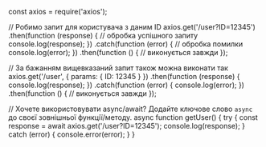 const axios = require('axios');

// Робимо запит для користувача з даним ID axios.get('/user?ID=12345') .then(function (response) { // обробка успішного запиту console.log(response); }) .catch(function (error) { // обробка помилки console.log(error); }) .then(function () { // виконується завжди });

// За бажанням вищевказаний запит також можна виконати так axios.get('/user', { params: { ID: 12345 } }) .then(function (response) { console.log(response); }) .catch(function (error) { console.log(error); }) .then(function () { // виконується завжди });

// Хочете використовувати async/await? Додайте ключове слово `async` до своєї зовнішньої функції/методу. async function getUser() { try { const response = await axios.get('/user?ID=12345'); console.log(response); } catch (error) { console.error(error); } }
